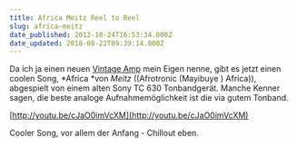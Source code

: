 ```yaml
---
title: Africa Meitz Reel to Reel
slug: africa-meitz
date_published: 2012-10-24T16:53:34.000Z
date_updated: 2018-08-22T09:39:14.000Z
---
```


Da ich ja einen neuen [Vintage Amp](http://instagram.com/p/RK7JM1GvAG/) mein Eigen nenne, gibt es jetzt einen coolen Song, *Africa *von *Meitz* ((Afrotronic (Mayibuye ) Africa)), abgespielt von einem alten Sony TC 630 Tonbandgerät. Manche Kenner sagen, die beste analoge Aufnahmemöglichkeit ist die via gutem Tonband.

[http://youtu.be/cJaO0imVcXM](http://youtu.be/cJaO0imVcXM)

Cooler Song, vor allem der Anfang - Chillout eben.
